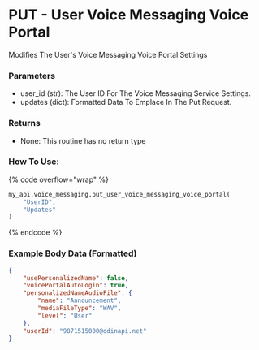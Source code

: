 # PUT - User Voice Messaging Voice Portal

Modifies The User's Voice Messaging Voice Portal Settings

### Parameters&#x20;

* user\_id (str): The User ID For The Voice Messaging Service Settings.&#x20;
* updates (dict): Formatted Data To Emplace In The Put Request.&#x20;

### Returns

* None: This routine has no return type

### How To Use:

{% code overflow="wrap" %}
```python
my_api.voice_messaging.put_user_voice_messaging_voice_portal(
    "UserID",
    "Updates"
)
```
{% endcode %}

### Example Body Data (Formatted)

```json
{
    "usePersonalizedName": false,
    "voicePortalAutoLogin": true,
    "personalizedNameAudioFile": {
        "name": "Announcement",
        "mediaFileType": "WAV",
        "level": "User"
    },
    "userId": "9871515000@odinapi.net"
}
```